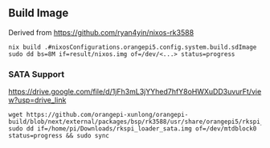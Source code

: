 ## Build Image
Derived from https://github.com/ryan4yin/nixos-rk3588

```shell
nix build .#nixosConfigurations.orangepi5.config.system.build.sdImage
sudo dd bs=8M if=result/nixos.img of=/dev/<...> status=progress
```

### SATA Support

https://drive.google.com/file/d/1jFh3mL3jYYhed7hfY8oHWXuDD3uvurFt/view?usp=drive_link

```shell
wget https://github.com/orangepi-xunlong/orangepi-build/blob/next/external/packages/bsp/rk3588/usr/share/orangepi5/rkspi_loader_sata.img
sudo dd if=/home/pi/Downloads/rkspi_loader_sata.img of=/dev/mtdblock0 status=progress && sudo sync
```
